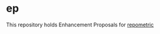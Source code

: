# ep

This repository holds Enhancement Proposals for [repometric](https://github.com/repometric)


